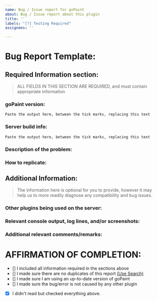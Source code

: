 ```yaml
---
name: Bug / Issue report for goPaint
about: Bug / Issue report about this plugin
title: ''
labels: "[?] Testing Required"
assignees: ''

---
```


<!--- READ THIS BEFORE SUBMITTING AN ISSUE REPORT!!! -->

# Bug Report Template:
<!--- Incomplete reports will most likely be marked as invalid, and closed, with few exceptions.-->
## Required Information section:
> ALL FIELDS  IN THIS SECTION ARE REQUIRED, and must contain appropriate information

### goPaint version:
<!-- Run /version goPaint in-game or in console & paste the full output here: -->
```
Paste the output here, between the tick marks, replacing this text
```

### Server build info: 
<!--- Run /version in-game or in console & paste the full output here: -->
```
Paste the output here, between the tick marks, replacing this text
```

### Description of the problem:
<!--- Be as specific as possible.  Don't lie, redact information, or use false names/situations. -->
<!--- Who, What, When, Where, Why, How, Expected behavior, Resultant behavior, etc -->

### How to replicate:
<!--- If you can reproduce the issue please tell us as detailed as possible step by step how to do that -->

## Additional Information:
> The information here is optional for you to provide, however it may help us to more readily diagnose any compatibility and bug issues.
### Other plugins being used on the server:
<!--- Optional but recommended - issue "/plugins" in-game or in console and copy/paste the list -->

### Relevant console output, log lines, and/or screenshots:
<!--- Please use in-line code insertion 
```
like this
```
for short (20 lines or less) text blobs, or a paste service for large blobs -->

### Additional relevant comments/remarks:
<!--- Use this space to give us any additional information which may be relevant to this issue, such as: if you are using a Minecraft hosting provider; unusual installation environment; etc -->

# AFFIRMATION OF COMPLETION:
<!-- Make sure you have completed the following steps (put an "X" between of brackets): -->
- [] I included all information required in the sections above
- [] I made sure there are no duplicates of this report [(Use Search)](https://github.com/Brennian/goPaint/issues?utf8=%E2%9C%93&q=is%3Aissue)
- [] I made sure I am using an up-to-date version of goPaint
- [] I made sure the bug/error is not caused by any other plugin
- [x] I didn't read but checked everything above.